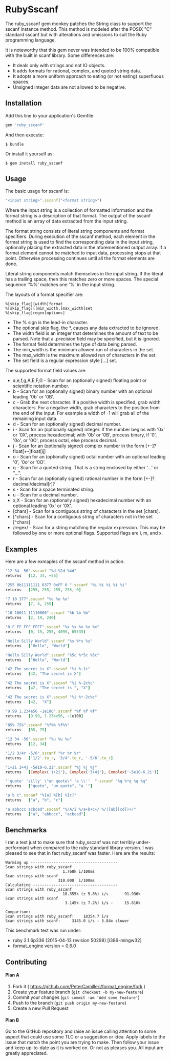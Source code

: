 # RubySscanf

The ruby_sscanf gem monkey patches the String class to support the sscanf
instance method. This method is modeled after the POSIX "C" standard sscanf
but with alterations and omissions to suit the Ruby programming language.

It is noteworthy that this gem never was intended to be 100% compatible with
the built in scanf library. Some differences are:
* It deals only with strings and not IO objects.
* It adds formats for rational, complex, and quoted string data.
* It adopts a more uniform approach to eating (or not eating) superfluous spaces.
* Unsigned integer data are not allowed to be negative.

## Installation

Add this line to your application's Gemfile:

```ruby
gem 'ruby_sscanf'
```

And then execute:

    $ bundle

Or install it yourself as:

    $ gem install ruby_sscanf

## Usage

The basic usage for sscanf is:

```ruby
"<input string>".sscanf("<format string>")
```
Where the input string is a collection of formatted information and the
format string is a description of that format. The output of the sscanf method
is an array of data extracted from the input string.

The format string consists of literal string components and format specifiers.
During execution of the sscanf method, each element in the format string is
used to find the corresponding data in the input string, optionally placing
the extracted data in the aforementioned output array. If a format element
cannot be matched to input data, processing stops at that point. Otherwise
processing continues until all the format elements are done.

Literal string components match themselves in the input string. If the literal
has a trailing space, then this matches zero or more spaces.
The special sequence '%%' matches one '%' in the input string.

The layouts of a format specifier are:

    %[skip_flag][width]format
    %[skip_flag][[min_width,]max_width]set
    %[skip_flag]regex[options]


* The % sign is the lead-in character.
* The optional skip flag, the *, causes any data extracted to be ignored.
* The width field is an integer that determines the amount of text to be
parsed. Note that a .precision field may be specified, but it is ignored.
* The format field determines the type of data being parsed.
* The min_width is the minimum allowed run of characters in the set.
* The max_width is the maximum allowed run of characters in the set.
* The set field is a regular expression style [...] set.

The supported format field values are:
<br>
* a,e,f,g,A,E,F,G - Scan for an (optionally signed) floating point or
scientific notation number.
* b - Scan for an (optionally signed) binary number with an optional
leading '0b' or '0B'.
* c - Grab the next character. If a positive width is specified, grab width
characters. For a negative width, grab characters to the position from the
end of the input. For example a width of -1 will grab all of the remaining
input data.
* d - Scan for an (optionally signed) decimal number.
* i - Scan for an (optionally signed) integer. If the number begins with '0x'
or '0X', process hexadecimal; with '0b' or '0B', process binary, if '0', '0o',
or '0O', process octal, else process decimal.
* j - Scan for an (optionally signed) complex number in the form
[+-]?float[+-]float[ij]
* o - Scan for an (optionally signed) octal number with an optional
leading '0', '0o' or '0O'.
* q - Scan for a quoted string. That is a string enclosed by either '...'
or "...".
* r - Scan for an (optionally signed) rational number in the form
[+-]?decimal/decimal[r]?
* s - Scan for a space terminated string.
* u - Scan for a decimal number.
* x,X - Scan for an (optionally signed) hexadecimal number with an optional
leading '0x' or '0X'.
* [chars] - Scan for a contiguous string of characters in the set [chars].
* [^chars] - Scan for a contiguous string of characters not in the set [^chars]
* /regex/ - Scan for a string matching the regular expression. This may be
followed by one or more optional flags. Supported flags are i, m, and x.

## Examples
Here are a few exmaples of the sscanf method in action.

```ruby
"12 34 -56".sscanf "%d %2d %4d"
returns   [12, 34, -56]

"255 0b11111111 0377 0xFF 0 ".sscanf "%i %i %i %i %i"
returns   [255, 255, 255, 255, 0]

"7 10 377".sscanf "%o %o %o"
returns   [7, 8, 255]

"10 10011 11110000".sscanf "%b %b %b"
returns   [2, 19, 240]

"0 F FF FFF FFFF".sscanf "%x %x %x %x %x"
returns   [0, 15, 255, 4095, 65535]

"Hello Silly World".sscanf "%s %*s %s"
returns   ["Hello", "World"]

"Hello Silly World".sscanf "%5c %*5c %5c"
returns   ["Hello", "World"]

"42 The secret is X".sscanf "%i %-1c"
returns   [42, "The secret is X"]

"42 The secret is X".sscanf "%i %-2c%c"
returns   [42, "The secret is ", "X"]

"42 The secret is X".sscanf "%i %*-2c%c"
returns   [42,  "X"]

"9.99 1.234e56 -1e100".sscanf "%f %f %f"
returns   [9.99, 1.234e56, -1e100]

"85% 75%".sscanf "%f%% %f%%"
returns   [85, 75]

"12 34 -56".sscanf "%u %u %u"
returns   [12, 34]

"1/2 3/4r -5/6".sscanf "%r %r %r"
returns   ['1/2'.to_r, '3/4'.to_r, '-5/6'.to_r]

"1+2i 3+4j -5e10-6.2i".sscanf "%j %j %j"
returns   [Complex('1+2i'), Complex('3+4j'), Complex('-5e10-6.2i')]

"'quote' 'silly' \"un quote\" 'a \\''  ".sscanf "%q %*q %q %q"
returns   ["quote", "un quote", "a '"]

"a b c".sscanf "%[a] %[b] %[c]"
returns   ["a", "b", "c"]

"a abbccc acbcad".sscanf "%/A/i %/a+b+c+/ %/([ab][cd])+/"
returns   ["a", "abbccc", "acbcad"]
```

## Benchmarks

I ran a test just to make sure that ruby_sscanf was not terribly
under-performant when compared to the ruby standard library version. I was
pleased to see that in fact ruby_sscanf was faster. Here are the results:

    Warming up --------------------------------------
    Scan strings with ruby_sscanf
                             1.768k i/100ms
    Scan strings with scanf
                           310.000  i/100ms
    Calculating -------------------------------------
    Scan strings with ruby_sscanf
                             18.355k (± 5.8%) i/s -     91.936k
    Scan strings with scanf
                              3.145k (± 7.2%) i/s -     15.810k

    Comparison:
    Scan strings with ruby_sscanf:    18354.7 i/s
    Scan strings with scanf:     3145.0 i/s - 5.84x slower

This benchmark test was run under:
* ruby 2.1.6p336 (2015-04-13 revision 50298) [i386-mingw32]
* format_engine version = 0.6.0

## Contributing

#### Plan A

1. Fork it ( https://github.com/PeterCamilleri/format_engine/fork )
2. Create your feature branch (`git checkout -b my-new-feature`)
3. Commit your changes (`git commit -am 'Add some feature'`)
4. Push to the branch (`git push origin my-new-feature`)
5. Create a new Pull Request

#### Plan B

Go to the GitHub repository and raise an issue calling attention to some
aspect that could use some TLC or a suggestion or idea. Apply labels to
the issue that match the point you are trying to make. Then follow your
issue and keep up-to-date as it is worked on. Or not as pleases you.
All input are greatly appreciated.

